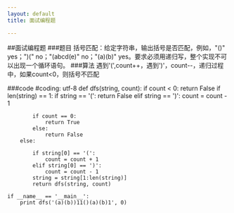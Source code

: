 ```yaml
---
layout: default
title: 面试编程题 

---
```

##面试编程题
###题目
括号匹配：给定字符串，输出括号是否匹配，例如，"()" yes；")(" no；"(abcd(e)" no；"(a)(b)" yes。要求必须用递归写，整个实现不可以出现一个循环语句。
###算法
遇到'(',count++，遇到')'，count--，递归过程中，如果count<0，则括号不匹配

###code
	#coding: utf-8
	def dfs(string, count):
		if count < 0:
			return False
		if len(string) == 1:
			if string == '(':
				return False
			elif string == ')':
				count = count - 1
	
			if count == 0:
				return True
			else:
				return False
		else:
	
			if string[0] == '(':
				count = count + 1
			elif string[0] == ')':
				count = count - 1
			string = string[1:len(string)]
			return dfs(string, count)
	
	if __name__ == '__main__':
		print dfs('(a)(b))11()(a)(b)1', 0)


